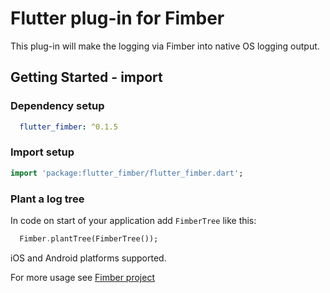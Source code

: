 # Flutter plug-in for Fimber

This plug-in will make the logging via Fimber into native OS logging output.

## Getting Started - import 

### Dependency setup
```yaml
  flutter_fimber: ^0.1.5
```
### Import setup
```dart
import 'package:flutter_fimber/flutter_fimber.dart';
```
### Plant a log tree

In code on start of your application add `FimberTree` like this:
```dart
  Fimber.plantTree(FimberTree());
``` 

iOS and Android platforms supported.

For more usage see [Fimber project](https://pub.dartlang.org/packages/fimber)
